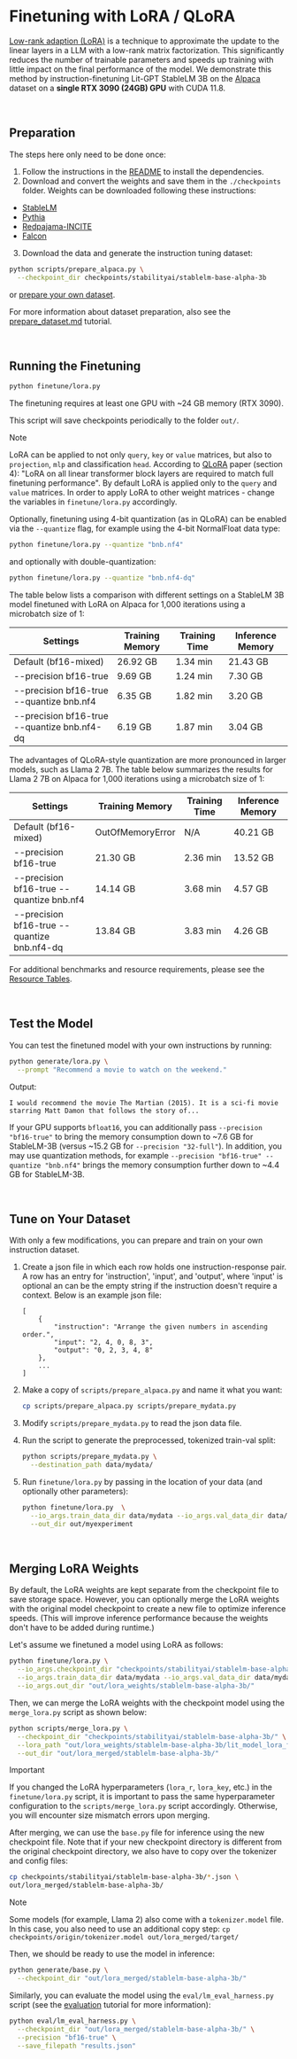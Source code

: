 # Finetuning with LoRA / QLoRA

[Low-rank adaption (LoRA)](https://arxiv.org/abs/2106.09685) is a technique to approximate the update to the linear layers in a LLM with a low-rank matrix factorization. This significantly reduces the number of trainable parameters and speeds up training with little impact on the final performance of the model.
We demonstrate this method by instruction-finetuning Lit-GPT StableLM 3B on the [Alpaca](https://github.com/tatsu-lab/stanford_alpaca) dataset on a **single RTX 3090 (24GB) GPU** with CUDA 11.8.

&nbsp;

## Preparation

The steps here only need to be done once:

1. Follow the instructions in the [README](../README.md) to install the dependencies.
2. Download and convert the weights and save them in the `./checkpoints` folder.
   Weights can be downloaded following these instructions:

- [StableLM](download_stablelm.md)
- [Pythia](download_pythia.md)
- [Redpajama-INCITE](download_redpajama_incite.md)
- [Falcon](download_falcon.md)

3. Download the data and generate the instruction tuning dataset:

```bash
python scripts/prepare_alpaca.py \
  --checkpoint_dir checkpoints/stabilityai/stablelm-base-alpha-3b
```

or [prepare your own dataset](#tune-on-your-dataset).

For more information about dataset preparation, also see the [prepare_dataset.md](./prepare_dataset.md) tutorial.

&nbsp;

## Running the Finetuning

```bash
python finetune/lora.py
```

The finetuning requires at least one GPU with ~24 GB memory (RTX 3090).

This script will save checkpoints periodically to the folder `out/`.

> [!NOTE]
> LoRA can be applied to not only `query`, `key` or `value` matrices, but also to `projection`, `mlp` and classification `head`.
> According to [QLoRA](https://arxiv.org/abs/2305.14314) paper (section 4): "LoRA on all linear transformer block layers are required to match full finetuning performance".
> By default LoRA is applied only to the `query` and `value` matrices. In order to apply LoRA to other weight matrices - change the variables in `finetune/lora.py` accordingly.

Optionally, finetuning using 4-bit quantization (as in QLoRA) can be enabled via the `--quantize` flag, for example using the 4-bit NormalFloat data type:

```bash
python finetune/lora.py --quantize "bnb.nf4"
```

and optionally with double-quantization:

```bash
python finetune/lora.py --quantize "bnb.nf4-dq"
```

The table below lists a comparison with different settings on a StableLM 3B model finetuned with LoRA on Alpaca for 1,000 iterations using a microbatch size of 1:

| Settings                                    | Training Memory | Training Time |  Inference Memory |
|---------------------------------------------|-----------------|---------------|-------------------|
| Default (bf16-mixed)                        | 26.92 GB        | 1.34 min      | 21.43 GB          |
| --precision bf16-true                       | 9.69 GB         | 1.24 min      | 7.30 GB           |
| --precision bf16-true --quantize bnb.nf4    | 6.35 GB         | 1.82 min      | 3.20 GB           |
| --precision bf16-true --quantize bnb.nf4-dq | 6.19 GB         | 1.87 min      | 3.04 GB           |

The advantages of QLoRA-style quantization are more pronounced in larger models, such as Llama 2 7B. The table below summarizes the results for Llama 2 7B on Alpaca for 1,000 iterations using a microbatch size of 1:

| Settings                                    | Training Memory  | Training Time | Inference Memory |
|---------------------------------------------|------------------|---------------|------------------|
| Default (bf16-mixed)                        | OutOfMemoryError | N/A           | 40.21 GB         |
| --precision bf16-true                       | 21.30 GB         | 2.36 min      | 13.52 GB         |
| --precision bf16-true --quantize bnb.nf4    | 14.14 GB         | 3.68 min      | 4.57 GB          |
| --precision bf16-true --quantize bnb.nf4-dq | 13.84 GB         | 3.83 min      | 4.26 GB          |

For additional benchmarks and resource requirements, please see the [Resource Tables](resource-tables.md).

&nbsp;

## Test the Model

You can test the finetuned model with your own instructions by running:

```bash
python generate/lora.py \
  --prompt "Recommend a movie to watch on the weekend."
```

Output:

```text
I would recommend the movie The Martian (2015). It is a sci-fi movie starring Matt Damon that follows the story of...
```

If your GPU supports `bfloat16`, you can additionally pass `--precision "bf16-true"` to bring the memory consumption down to ~7.6 GB for StableLM-3B (versus ~15.2  GB for `--precision "32-full"`). In addition, you may use quantization methods, for example `--precision "bf16-true" --quantize "bnb.nf4"` brings the memory consumption further down to ~4.4 GB for StableLM-3B.

&nbsp;

## Tune on Your Dataset

With only a few modifications, you can prepare and train on your own instruction dataset.

1. Create a json file in which each row holds one instruction-response pair.
   A row has an entry for 'instruction', 'input', and 'output', where 'input' is optional an can be
   the empty string if the instruction doesn't require a context. Below is an example json file:

   ```text
   [
       {
           "instruction": "Arrange the given numbers in ascending order.",
           "input": "2, 4, 0, 8, 3",
           "output": "0, 2, 3, 4, 8"
       },
       ...
   ]
   ```

2. Make a copy of `scripts/prepare_alpaca.py` and name it what you want:

   ```bash
   cp scripts/prepare_alpaca.py scripts/prepare_mydata.py
   ```

3. Modify `scripts/prepare_mydata.py` to read the json data file.
4. Run the script to generate the preprocessed, tokenized train-val split:

   ```bash
   python scripts/prepare_mydata.py \
     --destination_path data/mydata/
   ```

5. Run `finetune/lora.py` by passing in the location of your data (and optionally other parameters):

   ```bash
   python finetune/lora.py  \
     --io_args.train_data_dir data/mydata --io_args.val_data_dir data/mydata/ \
     --out_dir out/myexperiment
   ```

&nbsp;

## Merging LoRA Weights

By default, the LoRA weights are kept separate from the checkpoint file to save storage space.
However, you can optionally merge the LoRA weights with the original model checkpoint to create
a new file to optimize inference speeds. (This will improve inference performance
because the weights don't have to be added during runtime.)

Let's assume we finetuned a model using LoRA as follows:

```bash
python finetune/lora.py \
  --io_args.checkpoint_dir "checkpoints/stabilityai/stablelm-base-alpha-3b/" \
  --io_args.train_data_dir data/mydata --io_args.val_data_dir data/mydata/ \
  --io_args.out_dir "out/lora_weights/stablelm-base-alpha-3b/"
```

Then, we can merge the LoRA weights with the checkpoint model using the `merge_lora.py` script as shown below:

```bash
python scripts/merge_lora.py \
  --checkpoint_dir "checkpoints/stabilityai/stablelm-base-alpha-3b/" \
  --lora_path "out/lora_weights/stablelm-base-alpha-3b/lit_model_lora_finetuned.pth" \
  --out_dir "out/lora_merged/stablelm-base-alpha-3b/"
```

> [!IMPORTANT]
> If you changed the LoRA hyperparameters (`lora_r`, `lora_key`, etc.) in the
> `finetune/lora.py` script, it is important to pass the same hyperparameter configuration
> to the `scripts/merge_lora.py` script accordingly. Otherwise, you will encounter size
> mismatch errors upon merging.

After merging, we can use the `base.py` file for inference using the new checkpoint file. Note that if your new checkpoint directory is different from the original checkpoint directory, we also have to copy over the tokenizer and config files:

```bash
cp checkpoints/stabilityai/stablelm-base-alpha-3b/*.json \
out/lora_merged/stablelm-base-alpha-3b/
```

> [!Note]
> Some models (for example, Llama 2) also come with a `tokenizer.model` file.
> In this case, you also need to use an additional copy step:
> `cp checkpoints/origin/tokenizer.model out/lora_merged/target/`

Then, we should be ready to use the model in inference:

```bash
python generate/base.py \
  --checkpoint_dir "out/lora_merged/stablelm-base-alpha-3b/"
```

Similarly, you can evaluate the model using the `eval/lm_eval_harness.py` script (see the [evaluation](evaluation.md) tutorial for more information):

```bash
python eval/lm_eval_harness.py \
  --checkpoint_dir "out/lora_merged/stablelm-base-alpha-3b/" \
  --precision "bf16-true" \
  --save_filepath "results.json"
```
